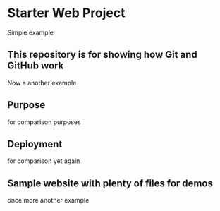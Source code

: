 # Starter Web Project

Simple example

## This repository is for showing how Git and GitHub work

Now a another example

## Purpose

for comparison purposes

## Deployment

for comparison yet again

## Sample website with plenty of files for demos

once more another example